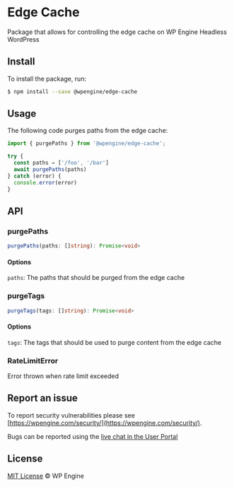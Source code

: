 # Edge Cache
Package that allows for controlling the edge cache on WP Engine Headless WordPress

## Install
To install the package, run:
```sh
$ npm install --save @wpengine/edge-cache
```

## Usage

The following code purges paths from the edge cache:
```javascript
import { purgePaths } from '@wpengine/edge-cache';

try {
  const paths = ['/foo', '/bar']
  await purgePaths(paths)
} catch (error) {
  console.error(error)
}
```

## API

### purgePaths
```ts
purgePaths(paths: []string): Promise<void>
```

#### Options
`paths`: The paths that should be purged from the edge cache

### purgeTags
```ts
purgeTags(tags: []string): Promise<void>
```

#### Options
`tags`: The tags that should be used to purge content from the edge cache

### RateLimitError
Error thrown when rate limit exceeded

## Report an issue

To report security vulnerabilities please see [https://wpengine.com/security/](https://wpengine.com/security/).

Bugs can be reported using the [live chat in the User Portal](https://my.wpengine.com/support/)

## License

[MIT License](./LICENCE) © WP Engine
